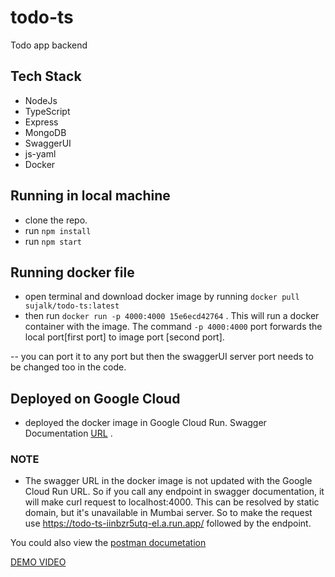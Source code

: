 # todo-ts

Todo app backend

## Tech Stack
- NodeJs
- TypeScript
- Express
- MongoDB
- SwaggerUI
- js-yaml
- Docker

## Running in local machine

- clone the repo.
- run ``` npm install ```
- run ``` npm start ```

## Running docker file

- open terminal and download docker image by running  ``` docker pull sujalk/todo-ts:latest ```
- then run ``` docker run -p 4000:4000 15e6ecd42764 ``` . This will run a docker container with the image. The command ``` -p 4000:4000 ``` port forwards the local port[first port] to image port [second port].

-- you can port it to any port but then the swaggerUI server port needs to be changed too in the code.

## Deployed on Google Cloud
- deployed the docker image in Google Cloud Run. Swagger Documentation [URL](https://todo-ts-iinbzr5utq-el.a.run.app/api-docs/) .
### NOTE
- The swagger URL in the docker image is not updated with the Google Cloud Run URL. So if you call any endpoint in swagger documentation, it will make curl request to localhost:4000. This can be resolved by static domain, but it's unavailable in Mumbai server. So to make the request use https://todo-ts-iinbzr5utq-el.a.run.app/ followed by the endpoint.

You could also view the [postman documetation](https://documenter.getpostman.com/view/19384536/2s93z9cNmm)

[DEMO VIDEO](https://drive.google.com/file/d/1arAnveh57BFCKa_wuj5cijuOtKI-I54O/view?usp=sharing)

